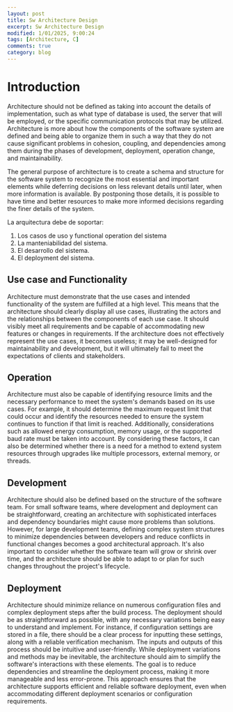 ```yaml
---
layout: post
title: Sw Architecture Design
excerpt: Sw Architecture Design
modified: 1/01/2025, 9:00:24
tags: [Architecture, C]
comments: true
category: blog
---
```


# Introduction
Architecture should not be defined as taking into account the details of implementation, such as what type of database is used, the server that will be employed, or the specific communication protocols that may be utilized. Architecture is more about how the components of the software system are defined and being able to organize them in such a way that they do not cause significant problems in cohesion, coupling, and dependencies among them during the phases of development, deployment, operation change, and maintainability. 

The general purpose of architecture is to create a schema and structure for the software system to recognize the most essential and important elements while deferring decisions on less relevant details until later, when more information is available. By postponing those details, it is possible to have time and better resources to make more informed decisions regarding the finer details of the system.

La arquitectura debe de soportar:
1. Los casos de uso y functional operation del sistema
2. La manteniabilidad del sistema.
3. El desarrollo del sistema.
4. El deployment del sistema.

## Use case and Functionality
Architecture must demonstrate that the use cases and intended functionality of the system are fulfilled at a high level. This means that the architecture should clearly display all use cases, illustrating the actors and the relationships between the components of each use case. It should visibly meet all requirements and be capable of accommodating new features or changes in requirements. If the architecture does not effectively represent the use cases, it becomes useless; it may be well-designed for maintainability and development, but it will ultimately fail to meet the expectations of clients and stakeholders.

## Operation
Architecture must also be capable of identifying resource limits and the necessary performance to meet the system's demands based on its use cases. For example, it should determine the maximum request limit that could occur and identify the resources needed to ensure the system continues to function if that limit is reached. Additionally, considerations such as allowed energy consumption, memory usage, or the supported baud rate must be taken into account. By considering these factors, it can also be determined whether there is a need for a method to extend system resources through upgrades like multiple processors, external memory, or threads.

## Development
Architecture should also be defined based on the structure of the software team. For small software teams, where development and deployment can be straightforward, creating an architecture with sophisticated interfaces and dependency boundaries might cause more problems than solutions. However, for large development teams, defining complex system structures to minimize dependencies between developers and reduce conflicts in functional changes becomes a good architectural approach. It's also important to consider whether the software team will grow or shrink over time, and the architecture should be able to adapt to or plan for such changes throughout the project's lifecycle.

## Deployment
Architecture should minimize reliance on numerous configuration files and complex deployment steps after the build process. The deployment should be as straightforward as possible, with any necessary variations being easy to understand and implement. For instance, if configuration settings are stored in a file, there should be a clear process for inputting these settings, along with a reliable verification mechanism. The inputs and outputs of this process should be intuitive and user-friendly. While deployment variations and methods may be inevitable, the architecture should aim to simplify the software's interactions with these elements. The goal is to reduce dependencies and streamline the deployment process, making it more manageable and less error-prone. This approach ensures that the architecture supports efficient and reliable software deployment, even when accommodating different deployment scenarios or configuration requirements.


